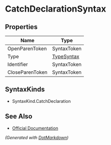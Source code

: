 # CatchDeclarationSyntax

## Properties

| Name            | Type                        |
| --------------- | --------------------------- |
| OpenParenToken  | SyntaxToken                 |
| Type            | [TypeSyntax](TypeSyntax.md) |
| Identifier      | SyntaxToken                 |
| CloseParenToken | SyntaxToken                 |

## SyntaxKinds

* SyntaxKind\.CatchDeclaration

## See Also

* [Official Documentation](https://docs.microsoft.com/en-us/dotnet/api/microsoft.codeanalysis.csharp.syntax.catchdeclarationsyntax)


*\(Generated with [DotMarkdown](http://github.com/JosefPihrt/DotMarkdown)\)*